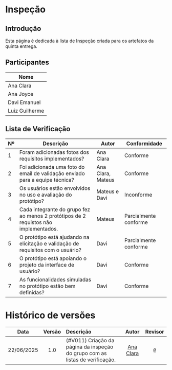 # Inspeção

## Introdução

Esta página é dedicada à lista de Inspeção criada para os artefatos da quinta entrega.

## Participantes

| Nome             |
|------------------|
| Ana Clara        |
| Ana Joyce        |
| Davi Emanuel     |
| Luiz Guilherme   |

## Lista de Verificação

| Nº  | Descrição                                                                                                                                                                                                                      | Autor                  | Conformidade               |
|-----|--------------------------------------------------------------------------------------------------------------------------------------------------------------------------------------------------------------------------------|------------------------|----------------------------|
| 1 | Foram adicionadas fotos dos requisitos implementados? | Ana Clara | Conforme |
| 2 | Foi adicionada uma foto do email de validação enviado para a equipe técnica? | Ana Clara, Mateus | Conforme |
| 3 | Os usuários estão envolvidos no uso e avaliação do protótipo? | Mateus e Davi| Inconforme |
| 4 | Cada integrante do grupo fez ao menos 2 protótipos de 2 requistos não implementados. | Mateus | Parcialmente conforme |
| 5 | O protótipo está ajudando na elicitação e validação de requisitos com o usuário? | Davi | Parcialmente conforme |
| 6 | O protótipo está apoiando o projeto da interface de usuário? | Davi | Conforme |
| 7 | As funcionalidades simuladas no protótipo estão bem definidas? | Davi | Conforme |

# Histórico de versões

| Data       | Versão | Descrição                                 | Autor                                      | Revisor                                     |
| :--------: | :----: | :---------------------------------------- | :----------------------------------------: | :----------------------------------------: |
| 22/06/2025 |  1.0   | (#V011) Criação da página da inspeção do grupo com as listas de verificação.| [Ana Clara](https://github.com/anabborges)   | [`@`](https://github.com/) |